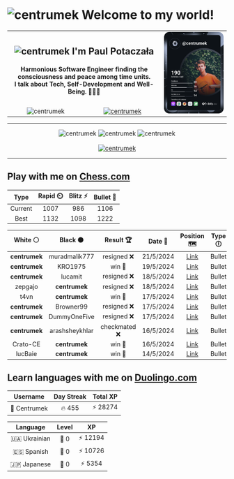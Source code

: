 <h1>
  <img
    src="https://emojis.slackmojis.com/emojis/images/1531849430/4246/blob-sunglasses.gif"
    width="30"
    alt="centrumek"
  />
  Welcome to my world!
</h1>

<table>
  <tbody>
    <tr>
      <td align="center" width="70%" colspan="2">
        <h2>
          <img
            src="https://raw.githubusercontent.com/MartinHeinz/MartinHeinz/master/wave.gif"
            width="30px"
            alt="centrumek"
          />
          I'm Paul Potaczała
        </h2>
        <h4>
          Harmonious Software Engineer finding the consciousness and peace among time units.
          <br/>
          I talk about Tech, Self-Development and Well-Being. 🌿🧘🚀
        </h4>
      </td>
      <td width="30%" rowspan="2">
        <a href="https://app.daily.dev/centrumek">
          <img
            src="./devcard.svg"
            alt="centrumek"
          />
        </a>
      </td>
    </tr>
    <tr align="center">
      <td>
        <img
          src="https://komarev.com/ghpvc/?username=centrumek&label=visitors&color=0e75b6&style=flat"
          alt="centrumek"
        >
      </td>
      <td>
        <a href="https://stackoverflow.com/users/14496012/centrumek">
          <img
            src="https://stackoverflow.com/users/flair/14496012.png?theme=dark"
            alt="centrumek"
          >
        </a>
      </td>
    </tr>
  </tbody>
</table>

---
<div align="center">
  <img 
    src="https://github-readme-stats.vercel.app/api?username=centrumek&show_icons=true&count_private=true&theme=dark&hide_border=true&hide=issues,contribs&bg_color=00000000"
    alt="centrumek"
  />
  <img
    src="https://github-readme-stats.vercel.app/api/top-langs/?username=centrumek&layout=compact&hide_border=true&theme=dark&bg_color=00000000&langs_count=6&exclude_repo=air-statistic-app"
    alt="centrumek"
  />
  <img 
    src="https://github-readme-streak-stats.herokuapp.com?user=centrumek&theme=dark&hide_border=true&background=FFFFFF00"
    alt="centrumek"
  />
  <br/>
  <br/>
  <a href="https://www.buymeacoffee.com/centrumek">
    <img
      src="https://cdn.buymeacoffee.com/buttons/v2/default-orange.png"
      height="50"
      width="210"
      alt="centrumek"
    />
  </a>
</div>

---

## Play with me on [Chess.com](https://www.chess.com/member/centrumek)

<div align="center">
<!--START_SECTION:chessStats-->
<!-- Automatically generated with https://github.com/Balastrong/chess-stats-action -->

| Type | Rapid ⏲️ | Blitz ⚡ | Bullet 🔫 |
|:---:|:---:|:---:|:---:|
| Current | 1007 | 986 | 1106 |
| Best | 1132 | 1098 | 1222 |

| White ⚪ | Black ⚫ | Result 🏆 | Date 📅 | Position 🗺️ | Type 🕕 |
|:---:|:---:|:---:|:---:|:---:|:---:|
| **centrumek** | muradmalik777 | resigned ❌ | 21/5/2024 | <a href="http://www.ee.unb.ca/cgi-bin/tervo/fen.pl?select=2k5/1p6/p2p4/3P4/7r/1K6/8/8 w - -">Link</a> | Bullet |
| **centrumek** | KRO1975 | win 🥇 | 19/5/2024 | <a href="http://www.ee.unb.ca/cgi-bin/tervo/fen.pl?select=8/4R3/1R2p1p1/2p3kn/1b6/4r3/1KP5/8 b - -">Link</a> | Bullet |
| **centrumek** | lucamit | resigned ❌ | 18/5/2024 | <a href="http://www.ee.unb.ca/cgi-bin/tervo/fen.pl?select=7B/1pp2p1p/4k3/p7/8/8/6K1/1r5n w - a6">Link</a> | Bullet |
| zepgajo | **centrumek** | resigned ❌ | 18/5/2024 | <a href="http://www.ee.unb.ca/cgi-bin/tervo/fen.pl?select=8/3kbQ2/rp1p2pB/8/2PRP3/pP1n4/P4PPP/1K1R4 b - -">Link</a> | Bullet |
| t4vn | **centrumek** | win 🥇 | 17/5/2024 | <a href="http://www.ee.unb.ca/cgi-bin/tervo/fen.pl?select=6k1/5ppp/4p3/4P3/8/5N1P/5rq1/4R2K w - -">Link</a> | Bullet |
| **centrumek** | Browner99 | resigned ❌ | 17/5/2024 | <a href="http://www.ee.unb.ca/cgi-bin/tervo/fen.pl?select=3r1rk1/p7/3q2p1/1p1K4/8/8/6PP/8 w - -">Link</a> | Bullet |
| **centrumek** | DummyOneFive | resigned ❌ | 17/5/2024 | <a href="http://www.ee.unb.ca/cgi-bin/tervo/fen.pl?select=8/1p6/1kp5/3q4/p2P4/3K4/8/8 w - -">Link</a> | Bullet |
| **centrumek** | arashsheykhlar | checkmated ❌ | 16/5/2024 | <a href="http://www.ee.unb.ca/cgi-bin/tervo/fen.pl?select=8/8/2p1k3/8/8/8/1q6/2q3K1 w - -">Link</a> | Bullet |
| Crato-CE | **centrumek** | win 🥇 | 16/5/2024 | <a href="http://www.ee.unb.ca/cgi-bin/tervo/fen.pl?select=r5k1/pR3pp1/1np5/3p2p1/3P4/2P5/PP3PPP/4rNK1 w - -">Link</a> | Bullet |
| lucBaie | **centrumek** | win 🥇 | 14/5/2024 | <a href="http://www.ee.unb.ca/cgi-bin/tervo/fen.pl?select=1N6/8/3kp2p/p2p3b/P1p5/2P1P3/6PP/6K1 w - -">Link</a> | Bullet |

<!--END_SECTION:chessStats-->
</div>

## Learn languages with me on [Duolingo.com](https://www.duolingo.com/profile/Centrumek)

<div align="center">
<!--START_SECTION:duolingoStats-->
<!-- Automatically generated with https://github.com/centrumek/duolingo-readme-stats-->

| Username | Day Streak | Total XP |
|:---:|:---:|:---:|
| 👤 Centrumek | 🔥 455 | ⚡ 28274 |

| Language | Level | XP |
|:---:|:---:|:---:|
| 🇺🇦 Ukrainian | 👑 0 | ⚡ 12194 |
| 🇪🇸 Spanish | 👑 0 | ⚡ 10726 |
| 🇯🇵 Japanese | 👑 0 | ⚡ 5354 |

<!--END_SECTION:duolingoStats-->
</div>
<!--
**centrumek/centrumek** is a ✨ _special_ ✨ repository because its `README.md` (this file) appears on your GitHub profile.

Here are some ideas to get you started:

- 🔭 I’m currently working on ...
- 🌱 I’m currently learning ...
- 👯 I’m looking to collaborate on ...
- 🤔 I’m looking for help with ...
- 💬 Ask me about ...
- 📫 How to reach me: ...
- 😄 Pronouns: ...
- ⚡ Fun fact: ...
-->
